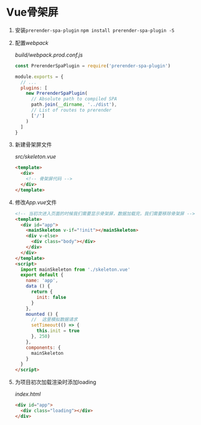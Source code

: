 # Vue骨架屏

1. 安装`prerender-spa-plugin`
    `npm install prerender-spa-plugin -S`

2. 配置*webpack*

    *build/webpack.prod.conf.js*
    ```js
    const PrerenderSpaPlugin = require('prerender-spa-plugin')

    module.exports = {
      // ...
      plugins: [
        new PrerenderSpaPlugin(
          // Absolute path to compiled SPA
          path.join(__dirname, '../dist'),
          // List of routes to prerender
          ['/']
        )
      ]
    } 
    ```

3. 新建骨架屏文件

    *src/skeleton.vue*
    ```html
    <template>
      <div>
        <!-- 骨架屏代码 -->
      </div>
    </template>
    ```

4. 修改*App.vue*文件

    ```html
    <!-- 当初次进入页面的时候我们需要显示骨架屏，数据加载完，我们需要移除骨架屏 -->
    <template>
      <div id="app">
        <mainSkeleton v-if="!init"></mainSkeleton>
        <div v-else>
          <div class="body"></div>
        </div>
      </div>
    </template>
    <script>
      import mainSkeleton from './skeleton.vue'
      export default {
        name: 'app',
        data () {
          return {
            init: false
          }
        },
        mounted () {
          //  这里模拟数据请求
          setTimeout(() => {
            this.init = true
          }, 250)
        },
        components: {
          mainSkeleton
        }
      }
    </script>
    ```

5. 为项目初次加载渲染时添加loading

    *index.html*
    ```html
    <div id="app">
      <div class="loading"></div>
    </div>
    ```